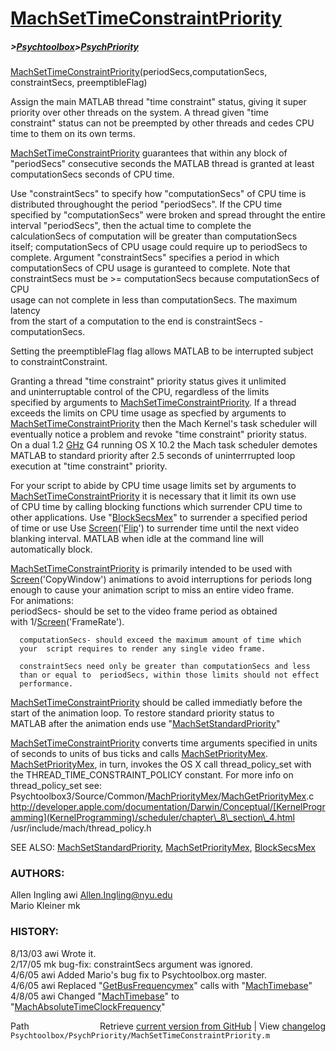 # [MachSetTimeConstraintPriority](MachSetTimeConstraintPriority)
##### >[Psychtoolbox](Psychtoolbox)>[PsychPriority](PsychPriority)

[MachSetTimeConstraintPriority](MachSetTimeConstraintPriority)(periodSecs,computationSecs, constraintSecs, preemptibleFlag)  
  
Assign the main MATLAB thread "time constraint" status, giving it super  
priority  over other threads on the system.  A thread given "time  
constraint" status  can not be preempted by other threads and cedes CPU  
time to them on its own terms.    
  
 [MachSetTimeConstraintPriority](MachSetTimeConstraintPriority) guarantees that within any block of   
"periodSecs" consecutive seconds the MATLAB thread is granted at least  
computationSecs seconds of CPU time.    
  
Use "constraintSecs" to specify how  "computationSecs" of CPU time is  
distributed throughought  the period "periodSecs". If the CPU time  
specified by "computationSecs" were broken and spread throught the entire  
interval "periodSecs", then the actual time to complete the  
calculationSecs of computation will be greater than computationSecs  
itself;    computationSecs of CPU usage could require up to periodSecs to  
complete. Argument "constraintSecs" specifies a period in which  
computationSecs of CPU usage  is guranteed  to complete.  Note that  
constraintSecs must be \>= computationSecs because computationSecs of CPU  
usage can not complete in less than  computationSecs. The maximum latency  
from the start of a computation to the end is constraintSecs -  
computationSecs.  
  
Setting the preemptibleFlag flag allows MATLAB to be interrupted subject  
to constraintConstraint.     
  
Granting a thread "time constraint" priority status gives it unlimited  
and uninterruptable   control of the CPU, regardless of the limits  
specified by arguments to [MachSetTimeConstraintPriority](MachSetTimeConstraintPriority).  If a thread  
exceeds the limits on CPU time usage as specfied  by arguments to  
[MachSetTimeConstraintPriority](MachSetTimeConstraintPriority) then the Mach Kernel's task  scheduler will  
eventually notice a problem and revoke "time constraint" priority status.  
On a dual 1.2 [GHz](GHz) G4 running OS X 10.2 the Mach task scheduler demotes  
MATLAB to standard priority after 2.5 seconds of uninterrrupted loop  
execution at "time constraint" priority.     
  
For your script to abide  by CPU time usage limits set by arguments to  
[MachSetTimeConstraintPriority](MachSetTimeConstraintPriority) it is necessary that it limit its own use  
of CPU time by calling blocking functions which surrender CPU time to  
other applications.    Use "[BlockSecsMex](BlockSecsMex)" to surrender a specified period  
of time or use  Use [Screen](Screen)('[Flip](Flip)') to surrender time until the next video  
blanking interval. MATLAB when idle at the command line will  
automatically block.  
  
[MachSetTimeConstraintPriority](MachSetTimeConstraintPriority) is primarily intended to be used with   
[Screen](Screen)('CopyWindow') animations to avoid interruptions for periods long  
enough to cause your animation script to miss an entire video frame.    
For animations:  
      periodSecs- should be set to the video frame period as obtained  
      with 1/[Screen](Screen)('FrameRate').  
  
      computationSecs- should exceed the maximum amount of time which  
      your  script requires to render any single video frame.   
  
      constraintSecs need only be greater than computationSecs and less  
      than or equal to  periodSecs, within those limits should not effect  
      performance.      
  
[MachSetTimeConstraintPriority](MachSetTimeConstraintPriority) should be called immediatly before the  
start of  the animation loop.  To restore standard priority status to  
MATLAB after the  animation ends use "[MachSetStandardPriority](MachSetStandardPriority)"  
  
[MachSetTimeConstraintPriority](MachSetTimeConstraintPriority) converts time arguments specified in units  
of seconds to units of bus ticks and calls [MachSetPriorityMex](MachSetPriorityMex).  
[MachSetPriorityMex](MachSetPriorityMex), in turn, invokes the OS X call thread\_policy\_set with  
the THREAD\_TIME\_CONSTRAINT\_POLICY constant. For more info on  
thread\_policy\_set see:  
  Psychtoolbox3/Source/Common/[MachPriorityMex](MachPriorityMex)/[MachGetPriorityMex](MachGetPriorityMex).c  
  http://developer.apple.com/documentation/Darwin/Conceptual/[KernelProgramming](KernelProgramming)/scheduler/chapter\_8\_section\_4.html  
  /usr/include/mach/thread\_policy.h   
  
SEE ALSO: [MachSetStandardPriority](MachSetStandardPriority), [MachSetPriorityMex](MachSetPriorityMex), [BlockSecsMex](BlockSecsMex)  
  
### AUTHORS:  
Allen Ingling     awi     Allen.Ingling@nyu.edu  
Mario Kleiner     mk  
  
### HISTORY:   
8/13/03   awi     Wrote it.  
2/17/05   mk      bug-fix: constraintSecs argument was ignored.  
4/6/05    awi     Added Mario's bug fix to Psychtoolbox.org master.  
4/6/05    awi     Replaced "[GetBusFrequencymex](GetBusFrequencymex)" calls with "[MachTimebase](MachTimebase)"  
4/8/05    awi     Changed "[MachTimebase](MachTimebase)" to "[MachAbsoluteTimeClockFrequency](MachAbsoluteTimeClockFrequency)"  




<div class="code_header" style="text-align:right;">
  <span style="float:left;">Path&nbsp;&nbsp;</span> <span class="counter">Retrieve <a href=
  "https://raw.github.com/Psychtoolbox-3/Psychtoolbox-3/beta/Psychtoolbox/PsychPriority/MachSetTimeConstraintPriority.m">current version from GitHub</a> | View <a href=
  "https://github.com/Psychtoolbox-3/Psychtoolbox-3/commits/beta/Psychtoolbox/PsychPriority/MachSetTimeConstraintPriority.m">changelog</a></span>
</div>
<div class="code">
  <code>Psychtoolbox/PsychPriority/MachSetTimeConstraintPriority.m</code>
</div>


